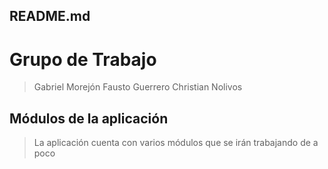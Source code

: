 ## README.md

# Grupo de Trabajo
> Gabriel Morejón
 Fausto Guerrero
 Christian Nolivos

## Módulos de la aplicación
> La aplicación cuenta con varios módulos que se irán trabajando de a poco


